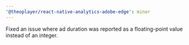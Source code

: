 ```yaml
---
'@theoplayer/react-native-analytics-adobe-edge': minor
---
```


Fixed an issue where ad duration was reported as a floating-point value instead of an integer.
